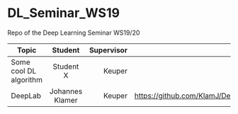 # DL_Seminar_WS19
Repo of the Deep Learning Seminar WS19/20


| Topic       | Student           | Supervisor | Link to Notebook  |  Slides | 
| ------------- |:-------------:| ------------:| ------------:| ------------:| 
| Some cool DL algorithm     | Student X | Keuper |  [My Notebook](https://github.com/keuperj/DL_Seminar_WS19)  |  [My Slides](path to PDF in your repo)  |
| DeepLab | Johannes Klamer | Keuper | https://github.com/KlamJ/DeepLab_V3_KL/blob/master/Klamer_U_Net.ipynb | https://github.com/KlamJ/DeepLab_V3_KL/blob/master/DeepLab_Kl.pdf | 
